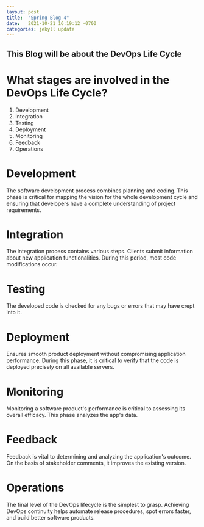 ```yaml
---
layout: post
title:  "Spring Blog 4"
date:   2021-10-21 16:19:12 -0700
categories: jekyll update
---
```


## This Blog will be about the DevOps Life Cycle

# What stages are involved in the DevOps Life Cycle?
1) Development
2) Integration
3) Testing
4) Deployment
5) Monitoring 
6) Feedback
7) Operations
   
# Development 
The software development process combines planning and coding. This phase is critical for mapping the vision for the whole development cycle and ensuring that developers have a complete understanding of project requirements.

# Integration
The integration process contains various steps. Clients submit information about new application functionalities. During this period, most code modifications occur.

# Testing 
The developed code is checked for any bugs or errors that may have crept into it.

# Deployment
Ensures smooth product deployment without compromising application performance. During this phase, it is critical to verify that the code is deployed precisely on all available servers.

# Monitoring
Monitoring a software product's performance is critical to assessing its overall efficacy. This phase analyzes the app's data.

# Feedback
Feedback is vital to determining and analyzing the application's outcome. On the basis of stakeholder comments, it improves the existing version.

# Operations 
The final level of the DevOps lifecycle is the simplest to grasp. Achieving DevOps continuity helps automate release procedures, spot errors faster, and build better software products.